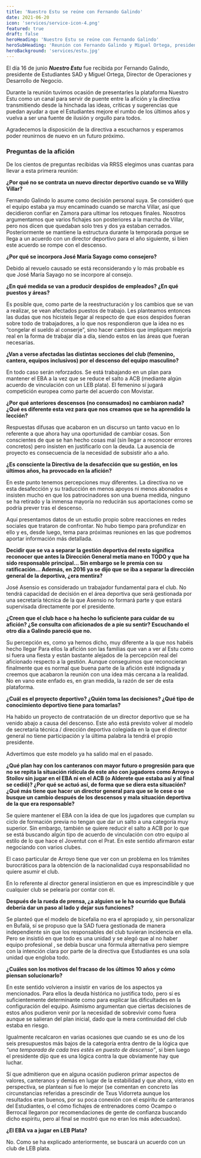 ```yaml
---
title: 'Nuestro Estu se reúne con Fernando Galindo'
date: 2021-06-20
icon: 'services/service-icon-4.png'
featured: true
draft: false
heroHeading: 'Nuestro Estu se reúne con Fernando Galindo'
heroSubHeading: 'Reunión con Fernando Galindo y Miguel Ortega, presidente y director de operaciones del Club Estudiantes S.A.D.'
heroBackground: 'services/estu.jpg'
---
```


El día 16 de junio ***Nuestro Estu*** fue recibida por Fernando Galindo, presidente de Estudiantes SAD y Miguel Ortega, Director de Operaciones y Desarrollo de Negocio.

Durante la reunión tuvimos ocasión de presentarles la plataforma Nuestro Estu como un canal para servir de puente entre la afición y la directiva transmitiendo desde la hinchada las ideas, críticas y sugerencias que puedan ayudar a que el Estudiantes mejore el rumbo de los últimos años y vuelva a ser una fuente de ilusión y orgullo para todos.

Agradecemos la disposición de la directiva a escucharnos y esperamos poder reunirnos de nuevo en un futuro próximo.

### Preguntas de la afición

De los cientos de preguntas recibidas vía RRSS elegimos unas cuantas para llevar a esta primera reunión:

**¿Por qué no se contrata un nuevo director deportivo cuando se va Willy Villar?**

Fernando Galindo lo asume como decisión personal suya. Se consideró que el equipo estaba ya muy encaminado cuando se marcha Villar, así que decidieron confiar en Zamora para ultimar los retoques finales. Nosotros argumentamos que varios fichajes son posteriores a la marcha de Villar, pero nos dicen que quedaban solo tres y dos ya estaban cerrados. Posteriormente se mantiene la estructura durante la temporada porque se llega a un acuerdo con un director deportivo para el año siguiente, si bien este acuerdo se rompe con el descenso.

**¿Por qué se incorpora José María Sayago como consejero?**

Debido al revuelo causado se está reconsiderando y lo más probable es que José María Sayago no se incorpore al consejo.

**¿En qué medida se van a producir despidos de empleados? ¿En qué puestos y áreas?**

Es posible que, como parte de la reestructuración y los cambios que se van a realizar, se vean afectados puestos de trabajo. Les planteamos entonces las dudas que nos hicisteis llegar al respecto de que esos despidos fueran sobre todo de trabajadores, a lo que nos respondieron que la idea no es “congelar el sueldo al conserje”, sino hacer cambios que impliquen mejoría real en la forma de trabajar día a día, siendo estos en las áreas que fueran necesarias.

**¿Van a verse afectadas las distintas secciones del club (femenino, cantera, equipos inclusivos) por el descenso del equipo masculino?**

En todo caso serán reforzados. Se está trabajando en un plan para mantener el EBA a la vez que se reduce el salto a ACB (mediante algún acuerdo de vinculación con un LEB plata). El femenino sí jugará competición europea como parte del acuerdo con Movistar.

**¿Por qué anteriores descensos (no consumados) no cambiaron nada? ¿Qué es diferente esta vez para que nos creamos que se ha aprendido la lección?**

Respuestas difusas que acabaron en un discurso un tanto vacuo en lo referente a que ahora hay una oportunidad de cambiar cosas. Son conscientes de que se han hecho cosas mal (sin llegar a reconocer errores concretos) pero insisten en justificarlo con la deuda. La ausencia de proyecto es consecuencia de la necesidad de subsistir año a año.

**¿Es consciente la Directiva de la desafección que su gestión, en los últimos años, ha provocado en la afición?**

En este punto tenemos percepciones muy diferentes. La directiva no ve esta desafección y su traducción en menos apoyos ni menos abonados e insisten mucho en que los patrocinadores son una buena medida, ninguno se ha retirado y la inmensa mayoría no reducirán sus aportaciones como se podría prever tras el descenso.

Aquí presentamos datos de un estudio propio sobre reacciones en redes sociales que trataron de confrontar. No hubo tiempo para profundizar en ello y es, desde luego, tema para próximas reuniones en las que podremos aportar información más detallada.

**Decidir que se va a separar la gestión deportiva del resto significa reconocer que antes la Dirección General metía mano en TODO y que ha sido responsable principal… Sin embargo se le premia con su ratificación… Además, en 2016 ya se dijo que se iba a separar la dirección general de la deportiva, ¿era mentira?**

José Asensio es considerado un trabajador fundamental para el club. No tendrá capacidad de decisión en el área deportiva que será gestionada por una secretaría técnica de la que Asensio no formará parte y que estará supervisada directamente por el presidente. 

**¿Creen que el club hace o ha hecho lo suficiente para cuidar de su afición? ¿Se consulta con aficionados de a pie su sentir? Escuchando el otro día a Galindo pareció que no.**

Su percepción es, como ya hemos dicho, muy diferente a la que nos habéis hecho llegar Para ellos la afición son las familias que van a ver al Estu como si fuera una fiesta y están bastante alejados de la percepción real del aficionado respecto a la gestión. Aunque conseguimos que reconocieran finalmente que es normal que buena parte de la afición esté indignada y creemos que acabaron la reunión con una idea más cercana a la realidad. No en vano este enfado es, en gran medida, la razón de ser de esta plataforma.

**¿Cuál es el proyecto deportivo? ¿Quién toma las decisiones? ¿Qué tipo de conocimiento deportivo tiene para tomarlas?**

Ha habido un proyecto de contratación de un director deportivo que se ha venido abajo a causa del descenso. Este año está previsto volver al modelo de secretaría técnica / dirección deportiva colegiada en la que el director general no tiene participación y la última palabra la tendrá el propio presidente.

Advertimos que este modelo ya ha salido mal en el pasado.

**¿Qué plan hay con los canteranos con mayor futuro o progresión para que no se repita la situación ridícula de este año con jugadores como Arroyo o Stoilov sin jugar en el EBA ni en el ACB (o Alderete que estaba así y al final se cedió)? ¿Por qué se actuó así, de forma que se diera esta situación? ¿Qué más tiene que hacer un director general para que se le cese o se busque un cambio después de los descensos y mala situación deportiva de la que era responsable?**

Se quiere mantener el EBA con la idea de que los jugadores que cumplan su ciclo de formación previa no tengan que dar un salto a una categoría muy superior. Sin embargo, también se quiere reducir el salto a ACB por lo que se está buscando algún tipo de acuerdo de vinculación con otro equipo al estilo de lo que hace el Joventut con el Prat. En este sentido afirmaron estar negociando con varios clubes.

El caso particular de Arroyo tiene que ver con un problema en los trámites burocráticos para la obtención de la nacionalidad cuya responsabilidad no quiere asumir el club.

En lo referente al director general insistieron en que es imprescindible y que cualquier club se pelearía por contar con él. 

**Después de la rueda de prensa, ¿a alguien se le ha ocurrido que Bufalá debería dar un paso al lado y dejar sus funciones?**

Se planteó que el modelo de bicefalia no era el apropiado y, sin personalizar en Bufalá, sí se propuso que la SAD fuera gestionada de manera independiente sin que los responsables del club tuvieran incidencia en ella. Pero se insistió en que todo es una unidad y se alegó que al no haber equipo profesional , se debía buscar una fórmula alternativa pero siempre con la intención clara por parte de la directiva que Estudiantes es una sola unidad que engloba todo.

**¿Cuáles son los motivos del fracaso de los últimos 10 años y cómo piensan solucionarlo?**

En este sentido volvieron a insistir en varios de los aspectos ya mencionados. Para ellos la deuda histórica no justifica todo, pero sí es suficientemente determinante como para explicar las dificultades en la configuración del equipo. Asimismo argumentan que ciertas decisiones de estos años pudieron venir por la necesidad de sobrevivir como fuera aunque se salieran del plan inicial, dado que la mera continuidad del club estaba en riesgo.

Igualmente recalcaron en varias ocasiones que cuando se es uno de los seis presupuestos más bajos de la categoría entra dentro de la lógica que *“una temporada de cada tres estés en puesto de descenso”*, si bien luego el presidente dijo que es una lógica contra la que obviamente hay que luchar.

Sí que admitieron que en alguna ocasión pudieron primar aspectos de valores, canteranos y demás en lugar de la estabilidad y que ahora, visto en perspectiva, se plantean si fue lo mejor (se comentan en concreto las circunstancias referidas a prescindir de Txus Vidorreta aunque los resultados eran buenos, por su poca conexión con el espíritu de canteranos del Estudiantes, o el cómo fichajes de entrenadores como Ocampo o Berrocal llegaron por recomendaciones de gente de confianza buscando dicho espíritu, pero al final se mostró que no eran los más adecuados).

**¿El EBA va a jugar en LEB Plata?**

No. Como se ha explicado anteriormente, se buscará un acuerdo con un club de LEB plata.
